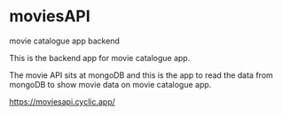 # moviesAPI
movie catalogue app backend

This is the backend app for movie catalogue app.

The movie API sits at mongoDB and this is the app to read the data from mongoDB to show movie data on movie catalogue app.

https://moviesapi.cyclic.app/
